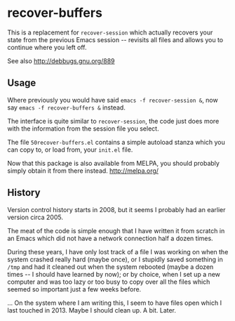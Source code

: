 recover-buffers
===============

This is a replacement for `recover-session` which actually recovers
your state from the previous Emacs session -- revisits all files and
allows you to continue where you left off.

See also http://debbugs.gnu.org/889


Usage
-----

Where previously you would have said `emacs -f recover-session &`, now
say `emacs -f recover-buffers &` instead.

The interface is quite similar to `recover-session`, the code just does
more with the information from the session file you select.

The file `50recover-buffers.el` contains a simple autoload stanza which
you can copy to, or load from, your `init.el` file.

Now that this package is also available from MELPA, you should probably
simply obtain it from there instead. <http://melpa.org/>


History
-------

Version control history starts in 2008, but it seems I probably had an
earlier version circa 2005.

The meat of the code is simple enough that I have written it from scratch
in an Emacs which did not have a network connection half a dozen times.

During these years, I have only lost track of a file I was working on
when the system crashed really hard (maybe once), or I stupidly saved
something in `/tmp` and had it cleaned out when the system rebooted
(maybe a dozen times -- I should have learned by now); or by choice,
when I set up a new computer and was too lazy or too busy to copy
over all the files which seemed so important just a few weeks before.

... On the system where I am writing this, I seem to have files open
which I last touched in 2013.  Maybe I should clean up.  A bit.  Later.
